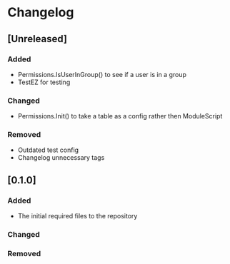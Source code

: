 # Changelog

## [Unreleased]
### Added
- Permissions.IsUserInGroup() to see if a user is in a group
- TestEZ for testing
### Changed
- Permissions.Init() to take a table as a config rather then ModuleScript
### Removed
- Outdated test config
- Changelog unnecessary tags

## [0.1.0]
### Added
- The initial required files to the repository
### Changed
### Removed